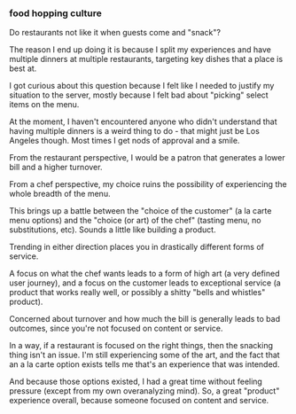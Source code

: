 ### food hopping culture

Do restaurants not like it when guests come and "snack"?

The reason I end up doing it is because I split my experiences and have multiple dinners at multiple restaurants, targeting key dishes that a place is best at.

I got curious about this question because I felt like I needed to justify my situation to the server, mostly because I felt bad about "picking" select items on the menu.

At the moment, I haven't encountered anyone who didn't understand that having multiple dinners is a weird thing to do - that might just be Los Angeles though. Most times I get nods of approval and a smile.

From the restaurant perspective, I would be a patron that generates a lower bill and a higher turnover.

From a chef perspective, my choice ruins the possibility of experiencing the whole breadth of the menu.

This brings up a battle between the "choice of the customer" (a la carte menu options) and the "choice (or art) of the chef" (tasting menu, no substitutions, etc). Sounds a little like building a product.

Trending in either direction places you in drastically different forms of service. 

A focus on what the chef wants leads to a form of high art (a very defined user journey), and a focus on the customer leads to exceptional service (a product that works really well, or possibly a shitty "bells and whistles" product).

Concerned about turnover and how much the bill is generally leads to bad outcomes, since you're not focused on content or service.

In a way, if a restaurant is focused on the right things, then the snacking thing isn't an issue. I'm still experiencing some of the art, and the fact that an a la carte option exists tells me that's an experience that was intended.

And because those options existed, I had a great time without feeling pressure (except from my own overanalyzing mind). So, a great "product" experience overall, because someone focused on content and service.